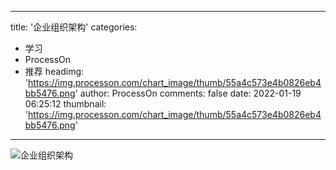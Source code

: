 
---
title: '企业组织架构'
categories: 
 - 学习
 - ProcessOn
 - 推荐
headimg: 'https://img.processon.com/chart_image/thumb/55a4c573e4b0826eb4bb5476.png'
author: ProcessOn
comments: false
date: 2022-01-19 06:25:12
thumbnail: 'https://img.processon.com/chart_image/thumb/55a4c573e4b0826eb4bb5476.png'
---

<div>   
<img class="thumb" alt="企业组织架构" src="https://img.processon.com/chart_image/thumb/55a4c573e4b0826eb4bb5476.png" referrerpolicy="no-referrer">
<p></p>  
</div>
            